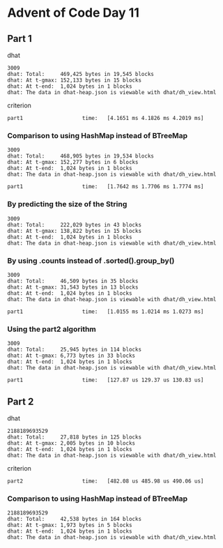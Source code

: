 # Advent of Code Day 11

## Part 1

dhat

```
3009
dhat: Total:     469,425 bytes in 19,545 blocks
dhat: At t-gmax: 152,133 bytes in 15 blocks
dhat: At t-end:  1,024 bytes in 1 blocks
dhat: The data in dhat-heap.json is viewable with dhat/dh_view.html
```

criterion

```
part1                   time:   [4.1651 ms 4.1826 ms 4.2019 ms]
```

### Comparison to using HashMap instead of BTreeMap

```
3009
dhat: Total:     468,905 bytes in 19,534 blocks
dhat: At t-gmax: 152,277 bytes in 6 blocks
dhat: At t-end:  1,024 bytes in 1 blocks
dhat: The data in dhat-heap.json is viewable with dhat/dh_view.html
```

```
part1                   time:   [1.7642 ms 1.7706 ms 1.7774 ms]
```

### By predicting the size of the String

```
3009
dhat: Total:     222,029 bytes in 43 blocks
dhat: At t-gmax: 138,822 bytes in 15 blocks
dhat: At t-end:  1,024 bytes in 1 blocks
dhat: The data in dhat-heap.json is viewable with dhat/dh_view.html
```

### By using .counts instead of .sorted().group_by()

```
3009
dhat: Total:     46,509 bytes in 35 blocks
dhat: At t-gmax: 31,543 bytes in 13 blocks
dhat: At t-end:  1,024 bytes in 1 blocks
dhat: The data in dhat-heap.json is viewable with dhat/dh_view.html
```

```
part1                   time:   [1.0155 ms 1.0214 ms 1.0273 ms]
```

### Using the part2 algorithm

```
3009
dhat: Total:     25,945 bytes in 114 blocks
dhat: At t-gmax: 6,773 bytes in 33 blocks
dhat: At t-end:  1,024 bytes in 1 blocks
dhat: The data in dhat-heap.json is viewable with dhat/dh_view.html
```

```
part1                   time:   [127.87 us 129.37 us 130.83 us]
```

## Part 2

dhat

```
2188189693529
dhat: Total:     27,818 bytes in 125 blocks
dhat: At t-gmax: 2,005 bytes in 10 blocks
dhat: At t-end:  1,024 bytes in 1 blocks
dhat: The data in dhat-heap.json is viewable with dhat/dh_view.html
```

criterion

```
part2                   time:   [482.08 us 485.98 us 490.06 us]
```

### Comparison to using HashMap instead of BTreeMap

```
2188189693529
dhat: Total:     42,538 bytes in 164 blocks
dhat: At t-gmax: 1,973 bytes in 5 blocks
dhat: At t-end:  1,024 bytes in 1 blocks
dhat: The data in dhat-heap.json is viewable with dhat/dh_view.html
```
